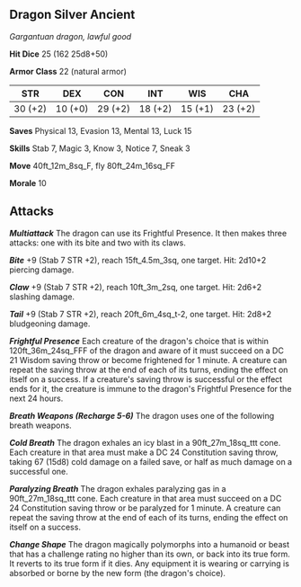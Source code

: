 ## Dragon Silver Ancient

*Gargantuan dragon, lawful good*

**Hit Dice** 25 (162 25d8+50)

**Armor Class** 22 (natural armor)

| STR     | DEX     | CON     | INT     | WIS     | CHA     |
|---------|---------|---------|---------|---------|---------|
| 30 (+2) | 10 (+0) | 29 (+2) | 18 (+2) | 15 (+1) | 23 (+2) |

**Saves** Physical 13, Evasion 13, Mental 13, Luck 15

**Skills** Stab 7, Magic 3, Know 3, Notice 7, Sneak 3

**Move** 40ft\_12m\_8sq\_F, fly 80ft\_24m\_16sq\_FF

**Morale** 10

## Attacks

***Multiattack*** The dragon can use its Frightful Presence. It then makes three attacks: one with its bite and two with its claws.

***Bite*** +9 (Stab 7 STR +2), reach 15ft\_4.5m\_3sq, one target. Hit: 2d10+2 piercing damage.

***Claw*** +9 (Stab 7 STR +2), reach 10ft\_3m\_2sq, one target. Hit: 2d6+2 slashing damage.

***Tail*** +9 (Stab 7 STR +2), reach 20ft\_6m\_4sq\_t-2, one target. Hit: 2d8+2 bludgeoning damage.

***Frightful Presence*** Each creature of the dragon's choice that is within 120ft\_36m\_24sq\_FFF of the dragon and aware of it must succeed on a DC 21 Wisdom saving throw or become frightened for 1 minute. A creature can repeat the saving throw at the end of each of its turns, ending the effect on itself on a success. If a creature's saving throw is successful or the effect ends for it, the creature is immune to the dragon's Frightful Presence for the next 24 hours.

***Breath Weapons (Recharge 5-6)*** The dragon uses one of the following breath weapons.

***Cold Breath*** The dragon exhales an icy blast in a 90ft\_27m\_18sq\_ttt cone. Each creature in that area must make a DC 24 Constitution saving throw, taking 67 (15d8) cold damage on a failed save, or half as much damage on a successful one.

***Paralyzing Breath*** The dragon exhales paralyzing gas in a 90ft\_27m\_18sq\_ttt cone. Each creature in that area must succeed on a DC 24 Constitution saving throw or be paralyzed for 1 minute. A creature can repeat the saving throw at the end of each of its turns, ending the effect on itself on a success.

***Change Shape*** The dragon magically polymorphs into a humanoid or beast that has a challenge rating no higher than its own, or back into its true form. It reverts to its true form if it dies. Any equipment it is wearing or carrying is absorbed or borne by the new form (the dragon's choice).

